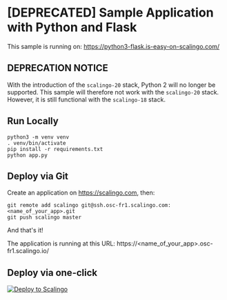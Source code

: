 # [DEPRECATED] Sample Application with Python and Flask

This sample is running on: https://python3-flask.is-easy-on-scalingo.com/

## DEPRECATION NOTICE

With the introduction of the `scalingo-20` stack, Python 2 will no longer be supported.
This sample will therefore not work with the `scalingo-20` stack.
However, it is still functional with the `scalingo-18` stack.

## Run Locally

```shell
python3 -m venv venv
. venv/bin/activate
pip install -r requirements.txt
python app.py
```

## Deploy via Git

Create an application on https://scalingo.com, then:

```shell
git remote add scalingo git@ssh.osc-fr1.scalingo.com:<name_of_your_app>.git
git push scalingo master
```

And that's it!

The application is running at this URL: https://<name_of_your_app>.osc-fr1.scalingo.io/

## Deploy via one-click

[![Deploy to Scalingo](https://cdn.scalingo.com/deploy/button.svg)](https://my.scalingo.com/deploy)